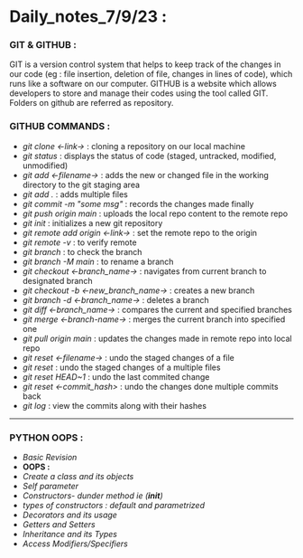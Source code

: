 ﻿# Daily_notes_7/9/23 :
### GIT & GITHUB :

GIT is a version control system that helps to keep track of the changes in our code (eg : file insertion, deletion of file, changes in lines of code), which runs like a software on our computer.
GITHUB is a website which allows developers to store and manage their codes using the tool called GIT. Folders on github are referred as repository.

### GITHUB COMMANDS :
- *git clone <-link->* : cloning a repository on our local machine 
- *git status* : displays the status of code (staged, untracked, modified, unmodified)
- *git add <-filename->* : adds the new or changed file in the working directory to the git staging area
- *git add .* : adds multiple files
- *git commit -m "some msg"* : records the changes made finally
- *git push origin main* : uploads the local repo content to the remote repo
- *git init* : initializes a new git repository
- *git remote add origin <-link->* : set the remote repo to the origin
- *git remote -v* : to verify remote
- *git branch* : to check the branch
- *git branch -M main* : to rename a branch
- *git checkout <-branch_name->* : navigates from current branch to designated branch
- *git checkout -b <-new_branch_name->* : creates a new branch
- *git branch -d <-branch_name->* : deletes a branch
- *git diff <-branch_name->* : compares the current and specified branches
- *git merge <-branch-name->* : merges the current branch into specified one
- *git pull origin main* : updates the changes made in remote repo into local repo
- *git reset <-filename->* : undo the staged changes of a file
- *git reset* : undo the staged changes of a multiple files
- *git reset HEAD~1* :  undo the last commited change
- *git reset <-commit_hash>* : undo the changes done multiple commits back
- *git log* : view the commits along with their hashes
---
### PYTHON OOPS : 
- *Basic Revision*
- **OOPS :**
- *Create a class and its objects*
- *Self parameter*
- *Constructors- dunder method ie (__init__)*
- *types of constructors : default and parametrized*
- *Decorators and its usage*
- *Getters and Setters*
- *Inheritance and its Types*
- *Access Modifiers/Specifiers*



	





